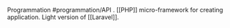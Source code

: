 Programmation #programmation/API .
[[PHP]] micro-framework for creating application.
Light version of [[Laravel]].